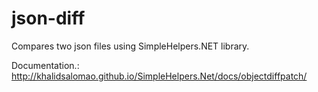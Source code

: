 # json-diff

Compares two json files using SimpleHelpers.NET library.

Documentation.: http://khalidsalomao.github.io/SimpleHelpers.Net/docs/objectdiffpatch/

